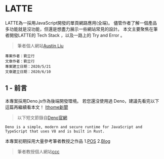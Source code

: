 # LATTE

LATTE為一採用JavaScript開發的單頁網路應用(全端)。
儘管作者了解一個產品多功能就是沒功能，但還是想盡力展示一些網站常見的設計。
本文主要聚焦在筆者開發LATTE的 Tech Stack ，以及一路上的 Try and Error 。
>筆者個人網站[Austin Liu](https://austin362667.github.io/)

```
專案作者：劉立行 
文章作者：劉立行 
專案建立日期：2020/5/21
文章建立日期：2020/6/10
```

## 1 - 前言

本專案採用Deno.js作為後端開發環境。
若您還沒使用過 Deno，建議先看完以下這篇再繼續看本文！
[Ithome新聞](https://www.ithome.com.tw/news/137613)

>以下短文節錄自[Deno官網](https://deno.land/)
```
Deno is a simple, modern and secure runtime for JavaScript and TypeScript that uses V8 and is built in Rust.
```

本專案初期採用大量參考筆者教授之作品
1.[POS](https://github.com/ccc-js/pos)
2.[Blog](https://github.com/ccc-js/blog6)
>筆者教授個人網站[ccc](https://misavo.com/blog/Home)

